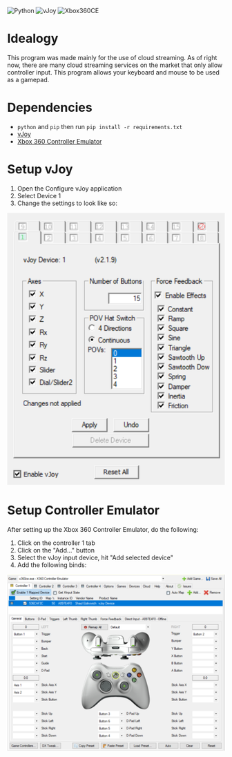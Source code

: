![Python](https://img.shields.io/badge/python-3.7-blue?style=flat-square)
![vJoy](https://img.shields.io/badge/vJoy-v2.1.9.1-blue?style=flat-square)
![Xbox360CE](https://img.shields.io/badge/Xbox%20360%20Controller%20Emulator-v4.17.15.0-blue?style=flat-square)

Idealogy
========

This program was made mainly for the use of cloud streaming. As of right now, there are many cloud streaming services on the market that only allow controller input. This program allows your keyboard and mouse to be used as a gamepad. 

Dependencies 
============

* `python` and `pip` then run `pip install -r requirements.txt`
* [vJoy](https://sourceforge.net/projects/vjoystick/)
* [Xbox 360 Controller Emulator](https://www.x360ce.com/)

Setup vJoy
==========

1. Open the Configure vJoy application
2. Select Device 1
3. Change the settings to look like so:

![vJoyConfiguration](/images/vJoyConfiguration.PNG)

Setup Controller Emulator
=========================

After setting up the Xbox 360 Controller Emulator, do the following:
1. Click on the controller 1 tab
2. Click on the "Add..." button 
3. Select the vJoy input device, hit "Add selected device" 
4. Add the following binds:

![Xbox 360 CE Configuration](/images/Xbox360CEConfiguration.PNG)